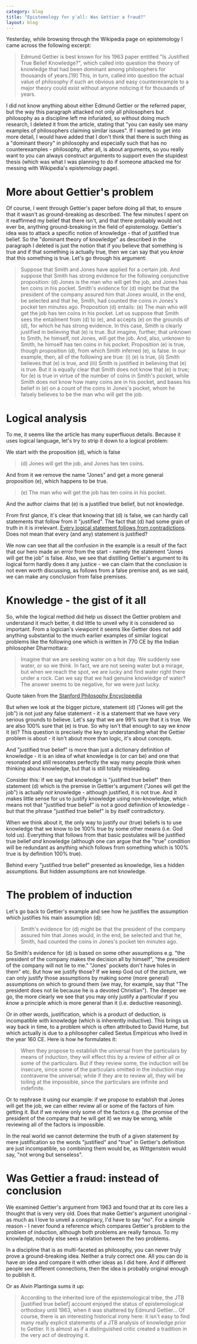 ```yaml
---
category: blog
title: "Epistemology for y'all: Was Gettier a fraud?"
layout: blog
---
```


Yesterday, while browsing through the Wikipedia page on epistemology I came across the following excerpt:

> Edmund Gettier is best known for his 1963 paper entitled "Is Justified True Belief Knowledge?", which called into question the theory of knowledge that had been dominant among philosophers for thousands of years.[19] This, in turn, called into question the actual value of philosophy if such an obvious and easy counterexample to a major theory could exist without anyone noticing it for thousands of years.

I did not know anything about either Edmund Gettier or the referred paper, but the way this paragraph attacked not only all philosophers but philosophy as a discipline left me infuriated, so without doing much research, I deleted it from the article, stating that "you can easily see many examples of philosophers claiming similar issues". If I wanted to get into more detail, I would have added that I don't think that there is such thing as a "dominant theory" in philosophy and especially such that has no counterexamples - philosophy, after all, is about arguments, so you really want to you can always construct arguments to support even the stupidest thesis (which was what I was planning to do if someone attacked me for messing with Wikipedia's epistemology page).

<!--more-->

More about Gettier's problem
===

Of course, I went through Gettier's paper before doing all that, to ensure that it wasn't as ground-breaking as described. The few minutes I spent on it reaffirmed my belief that there isn't, and that there probably would not ever be, anything ground-breaking in the field of epistemology. Gettier's idea was to attack a specific notion of knowledge - that of justified true belief. So the "dominant theory of knowledge" as described in the paragraph I deleted is just the notion that if you believe that something is true and if that something is actually true, then we can say that you *know* that this something is true. Let's go through his argument: 

> Suppose that Smith and Jones have applied for a certain job. And suppose that Smith has strong evidence for the following conjunctive proposition: (d) Jones is the man who will get the job, and Jones has ten coins in his pocket.
> Smith's evidence for (d) might be that the president of the company assured him that Jones would, in the end, be selected and that he, Smith, had counted the coins in Jones's pocket ten minutes ago. Proposition (d) entails: (e) The man who will get the job has ten coins in his pocket.
> Let us suppose that Smith sees the entailment from (d) to (e), and accepts (e) on the grounds of (d), for which he has strong evidence. In this case, Smith is clearly justified in believing that (e) is true.
> But imagine, further, that unknown to Smith, he himself, not Jones, will get the job. And, also, unknown to Smith, he himself has ten coins in his pocket. Proposition (e) is true, though proposition (d), from which Smith inferred (e), is false. In our example, then, all of the following are true: (i) (e) is true, (ii) Smith believes that (e) is true, and (iii) Smith is justified in believing that (e) is true. But it is equally clear that Smith does not know that (e) is true; for (e) is true in virtue of the number of coins in Smith's pocket, while Smith does not know how many coins are in his pocket, and bases his belief in (e) on a count of the coins in Jones's pocket, whom he falsely believes to be the man who will get the job.

Logical analysis
===

To me, it seems like the article has many superfluous details. Because it uses logical language, let's try to strip it down to a logical problem:

We start with the proposition (d), which is false

> (d) Jones will get the job, and Jones has ten coins. 

And from it we remove the name "Jones" and get a more general proposition (e), which happens to be true.

> (e) The man who will get the job has ten coins in his pocket. 

And the author claims that (e) is a justified true belief, but not knowledge.

From first glance, it's clear that knowing that (d) is false, we can hardly call statements that follow from it "justified". The fact that (d) had some grain of truth in it is irrelevant. [Every logical statement follows from contradictions](https://en.wikipedia.org/wiki/Principle_of_explosion). Does not mean that every (and any) statement is justified?

We now can see that all the confusion in the example is a result of the fact that our hero made an error from the start - namely the statement "Jones will get the job" is false. Also, we see that distilling Gettier's argument to its logical form hardly does it any justice -  we can claim that the conclusion is not even worth discussing, as follows from a false premise and, as we said, we can make any conclusion from false premises. 

Knowledge - the gist of it all
===

So, while the logical method did help us dissect the Gettier problem and understand it much better, it did little to unveil why it is considered so important. From a logician's viewpoint it seems like Gettier does not add anything substantial to the much earlier examples of similar logical problems like the following one which is written in 770 CE by the Indian philosopher Dharmottara:

> Imagine that we are seeking water on a hot day. We suddenly see water, or so we think. In fact, we are not seeing water but a mirage, but when we reach the spot, we are lucky and find water right there under a rock. Can we say that we had genuine knowledge of water? The answer seems to be negative, for we were just lucky.

Quote taken from the [Stanford Philosophy Encyclopedia](https://plato.stanford.edu/archives/sum2018/entries/knowledge-analysis/)

But when we look at the bigger picture, statement (d) ("Jones will get the job") is not just any false statement - it is a statement that we have very serious grounds to believe. Let's say that we are 99% sure that it is true. We are also 100% sure that (e) is true. So why isn't that enough to say we *know* it (e)? This question is precisely the key to understanding what the Gettier problem is about - it isn't about more than logic, it's about concepts. 

And "justified true belief" is more than just a dictionary definition of knowledge - it is an idea of what knowledge is (or can be) and one that resonated and still resonates perfectly the way many people think when thinking about knowledge, but that is still totally misleading. 

Consider this: if we say that knowledge is "justified true belief" then statement (d) which is the premise in Gettier's argument ("Jones will get the job") is actually *not* knowledge - although justified, it is not true. And it makes little sense for us to justify knowledge using non-knowledge, which means not that "justified true belief" is not a good definition of knowledge - but that the phrase "justified true belief" is by itself contradictory.

When we think about it, the only way to justify our (true) beliefs is to use knowledge that we know to be 100% true by some other means (i.e. God told us). Everything that follows from that basic postulates will be justified true belief *and* knowledge (although one can argue that the "true" condition will be redundant as anything which follows from something which is 100% true is by definition 100% true). 

Behind every "justified true belief" presented as knowledge, lies a hidden assumptions. But hidden assumptions are not knowledge.

The problem of induction
===

Let's go back to Gettier's example and see how he justifies the assumption which justifies his main assumption (d):

> Smith's evidence for (d) might be that the president of the company assured him that Jones would, in the end, be selected and that he, Smith, had counted the coins in Jones's pocket ten minutes ago.

So Smith's evidence for (d) is based on some other assumptions e.g. "the president of the company makes the decision all by himself", "the president of the company will not lie to me." "Jones' pockets don't have holes in them" etc. But how we justify those? If we keep God out of the picture, we can only justify those assumptions by making some (more general) assumptions on which to ground them (we may, for example, say that "The president does not lie because he is a devoted Christian"). The deeper we go, the more clearly we see that you may only justify a particular if you *know* a principle which is more general than it (i.e. deductive reasoning).

Or in other words, justification, which is a product of deduction, is incompatible with knowledge (which is inherently inductive). This brings us way back in time, to a problem which is often attributed to David Hume, but which actually is due to a philosopher called Sextus Empiricus who lived in the year 160 CE. Here is how he formulates it:

> When they propose to establish the universal from the particulars by means of induction, they will effect this by a review of either all or some of the particulars. But if they review some, the induction will be insecure, since some of the particulars omitted in the induction may contravene the universal; while if they are to review all, they will be toiling at the impossible, since the particulars are infinite and indefinite.

Or to rephrase it using our example: if we propose to establish that Jones will get the job, we can either review all or some of the factors of him getting it. But if we review only some of the factors e.g. (the promise of the president of the company that he will get it) we may be wrong, while reviewing all of the factors is impossible. 

In the real world we cannot determine the truth of a given statement by mere justification so the words "justified" and "true" in Gettier's definition are just incompatible, so combining them would be, as Wittgenstein would say, "not wrong but senseless".

Was Gettier a fraud: instead of conclusion
===

We examined Gettier's argument from 1963 and found that at its core lies a thought that is very very old. Does that make Gettier's argument unoriginal - as much as I love to unveil a conspiracy, I'd have to say "no". For a simple reason - I never found a reference which compares Gettier's problem to the problem of induction, although both problems are really famous. To my knowledge, nobody else sees a relation between the two problems.

In a discipline that is as multi-faceted as philosophy, you can never truly prove a ground-breaking idea. Neither a truly correct one. All you can do is have *an* idea and compare it with other ideas as I did here. And if different people see different connections, then the idea is probably original enough to publish it.

Or as Alvin Plantinga sums it up: 

> According to the inherited lore of the epistemological tribe, the JTB [justified true belief] account enjoyed the status of epistemological orthodoxy until 1963, when it was shattered by Edmund Gettier... Of course, there is an interesting historical irony here: it isn't easy to find many really explicit statements of a JTB analysis of knowledge prior to Gettier. It is almost as if a distinguished critic created a tradition in the very act of destroying it.
